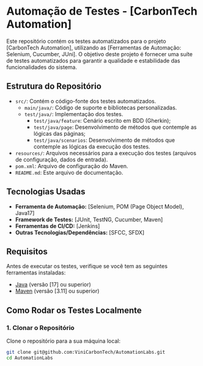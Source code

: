# Automação de Testes - [CarbonTech Automation]

Este repositório contém os testes automatizados para o projeto [CarbonTech Automation], utilizando as [Ferramentas de Automação: Selenium, Cucumber, JUni]. O objetivo deste projeto é fornecer uma suíte de testes automatizados para garantir a qualidade e estabilidade das funcionalidades do sistema.

## Estrutura do Repositório

- `src/`: Contém o código-fonte dos testes automatizados. 
  - `main/java/`: Código de suporte e bibliotecas personalizadas.
  - `test/java/`: Implementação dos testes.
    - `test/java/feature`: Cenário escrito em BDD (Gherkin);
    - `test/java/page`: Desenvolvimento de métodos que contemple as lógicas das páginas;
    - `test/java/scenarios`: Desenvolvimento de métodos que contemple as lógicas da execução dos testes.
- `resources/`: Arquivos necessários para a execução dos testes (arquivos de configuração, dados de entrada).
- `pom.xml`: Arquivo de configuração do Maven.
- `README.md`: Este arquivo de documentação.

## Tecnologias Usadas

- **Ferramenta de Automação:** [Selenium, POM (Page Object Model), Java17]
- **Framework de Testes:** [JUnit, TestNG, Cucumber, Maven]
- **Ferramentas de CI/CD:** [Jenkins]
- **Outras Tecnologias/Dependências:** [SFCC, SFDX]

## Requisitos

Antes de executar os testes, verifique se você tem as seguintes ferramentas instaladas:

- [Java](https://www.oracle.com/java/technologies/javase-jdk11-downloads.html) (versão [17] ou superior)
- [Maven](https://maven.apache.org/install.html) (versão [3.11] ou superior)

## Como Rodar os Testes Localmente

### 1. Clonar o Repositório

Clone o repositório para a sua máquina local:

```bash
git clone git@github.com:ViniCarbonTech/AutomationLabs.git
cd AutomationLabs

